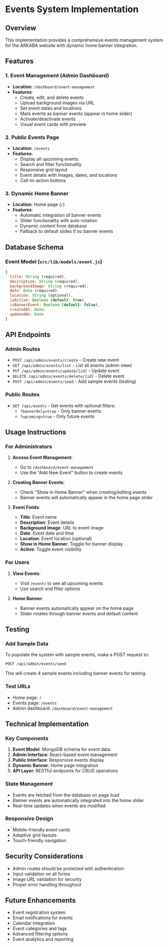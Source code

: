 # Events System Implementation

## Overview
This implementation provides a comprehensive events management system for the ARKABA website with dynamic home banner integration.

## Features

### 1. Event Management (Admin Dashboard)
- **Location**: `/dashboard/event-management`
- **Features**:
  - Create, edit, and delete events
  - Upload background images via URL
  - Set event dates and locations
  - Mark events as banner events (appear in home slider)
  - Activate/deactivate events
  - Visual event cards with preview

### 2. Public Events Page
- **Location**: `/events`
- **Features**:
  - Display all upcoming events
  - Search and filter functionality
  - Responsive grid layout
  - Event details with images, dates, and locations
  - Call-to-action buttons

### 3. Dynamic Home Banner
- **Location**: Home page (`/`)
- **Features**:
  - Automatic integration of banner events
  - Slider functionality with auto-rotation
  - Dynamic content from database
  - Fallback to default slides if no banner events

## Database Schema

### Event Model (`src/lib/models/event.js`)
```javascript
{
  title: String (required),
  description: String (required),
  backgroundImage: String (required),
  date: Date (required),
  location: String (optional),
  isActive: Boolean (default: true),
  isBannerEvent: Boolean (default: false),
  createdAt: Date,
  updatedAt: Date
}
```

## API Endpoints

### Admin Routes
- `POST /api/admin/events/create` - Create new event
- `GET /api/admin/events/list` - List all events (admin view)
- `PUT /api/admin/events/update/[id]` - Update event
- `DELETE /api/admin/events/delete/[id]` - Delete event
- `POST /api/admin/events/seed` - Add sample events (testing)

### Public Routes
- `GET /api/events` - Get events with optional filters:
  - `?bannerOnly=true` - Only banner events
  - `?upcoming=true` - Only future events

## Usage Instructions

### For Administrators

1. **Access Event Management**:
   - Go to `/dashboard/event-management`
   - Use the "Add New Event" button to create events

2. **Creating Banner Events**:
   - Check "Show in Home Banner" when creating/editing events
   - Banner events will automatically appear in the home page slider

3. **Event Fields**:
   - **Title**: Event name
   - **Description**: Event details
   - **Background Image**: URL to event image
   - **Date**: Event date and time
   - **Location**: Event location (optional)
   - **Show in Home Banner**: Toggle for banner display
   - **Active**: Toggle event visibility

### For Users

1. **View Events**:
   - Visit `/events` to see all upcoming events
   - Use search and filter options

2. **Home Banner**:
   - Banner events automatically appear on the home page
   - Slider rotates through banner events and default content

## Testing

### Add Sample Data
To populate the system with sample events, make a POST request to:
```
POST /api/admin/events/seed
```

This will create 4 sample events including banner events for testing.

### Test URLs
- Home page: `/`
- Events page: `/events`
- Admin dashboard: `/dashboard/event-management`

## Technical Implementation

### Key Components
1. **Event Model**: MongoDB schema for event data
2. **Admin Interface**: React-based event management
3. **Public Interface**: Responsive events display
4. **Dynamic Banner**: Home page integration
5. **API Layer**: RESTful endpoints for CRUD operations

### State Management
- Events are fetched from the database on page load
- Banner events are automatically integrated into the home slider
- Real-time updates when events are modified

### Responsive Design
- Mobile-friendly event cards
- Adaptive grid layouts
- Touch-friendly navigation

## Security Considerations
- Admin routes should be protected with authentication
- Input validation on all forms
- Image URL validation for security
- Proper error handling throughout

## Future Enhancements
- Event registration system
- Email notifications for events
- Calendar integration
- Event categories and tags
- Advanced filtering options
- Event analytics and reporting 